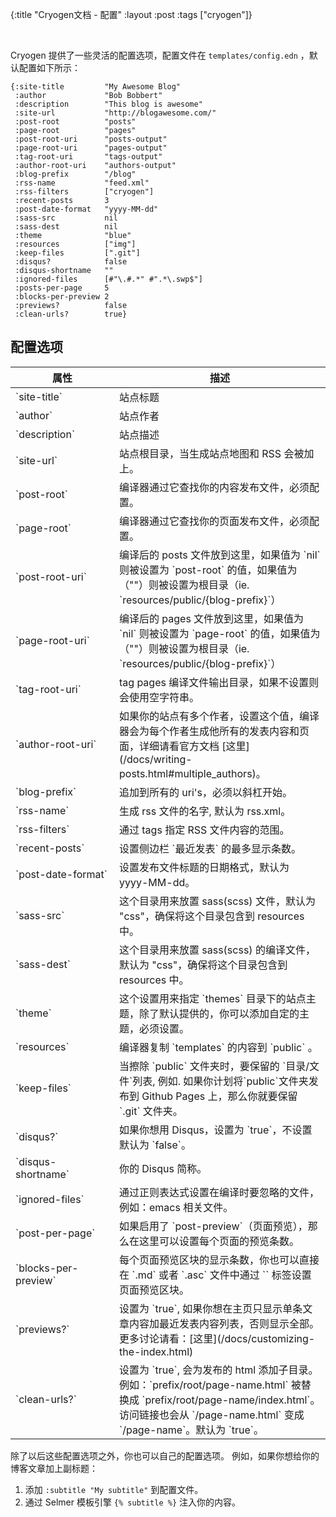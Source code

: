{:title "Cryogen文档 - 配置"
 :layout :post
 :tags  ["cryogen"]}

 <br>

 Cryogen 提供了一些灵活的配置选项，配置文件在 `templates/config.edn` ，默认配置如下所示：
```
{:site-title         "My Awesome Blog"
 :author             "Bob Bobbert"
 :description        "This blog is awesome"
 :site-url           "http://blogawesome.com/"
 :post-root          "posts"
 :page-root          "pages"
 :post-root-uri      "posts-output"
 :page-root-uri      "pages-output"
 :tag-root-uri       "tags-output"
 :author-root-uri    "authors-output"
 :blog-prefix        "/blog"
 :rss-name           "feed.xml"
 :rss-filters        ["cryogen"]
 :recent-posts       3
 :post-date-format   "yyyy-MM-dd"
 :sass-src           nil
 :sass-dest          nil
 :theme              "blue"
 :resources          ["img"]
 :keep-files         [".git"]
 :disqus?            false
 :disqus-shortname   ""
 :ignored-files      [#"\.#.*" #".*\.swp$"]
 :posts-per-page     5
 :blocks-per-preview 2
 :previews?          false
 :clean-urls?        true}
```

## 配置选项

<table class="table table-bordered">
<thead>
<tr>
<th>属性</th>
<th>描述</th>
</tr>
</thead>
<tbody>
<tr>
<td style="width:150px">`site-title`</td>
<td>站点标题</td>
</tr>
<tr>
<td>`author`</td>
<td>站点作者</td>
</tr>
<tr>
<td>`description`</td>
<td>站点描述</td>
</tr>
<tr>
<td>`site-url`</td>
<td>站点根目录，当生成站点地图和 RSS 会被加上。</td>
</tr>
<tr>
<td>`post-root`</td>
<td>编译器通过它查找你的内容发布文件，必须配置。
</td>
</tr>
<tr>
<td>`page-root`</td>
<td>编译器通过它查找你的页面发布文件，必须配置。
</td>
</tr>
<tr>
<td>`post-root-uri`</td>
<td>编译后的 posts 文件放到这里，如果值为 `nil` 则被设置为 `post-root` 的值，如果值为（""）则被设置为根目录（ie. `resources/public/{blog-prefix}`）</td>
</tr>
<tr>
<tr>
<td>`page-root-uri`</td>
<td>编译后的 pages 文件放到这里，如果值为 `nil` 则被设置为 `page-root` 的值，如果值为（""）则被设置为根目录（ie. `resources/public/{blog-prefix}`）</td>

</tr>
<td>`tag-root-uri`</td>
<td>tag pages 编译文件输出目录，如果不设置则会使用空字符串。</td>
</tr>
<tr>
</tr>
<td>`author-root-uri`</td>
<td>如果你的站点有多个作者，设置这个值，编译器会为每个作者生成他所有的发表内容和页面，详细请看官方文档 [这里](/docs/writing-posts.html#multiple_authors)。</td>
</tr>
<td>`blog-prefix`</td>
<td>追加到所有的 uri's，必须以斜杠开始。</td>
</tr>
<tr>
<td>`rss-name`</td>
<td>生成 rss 文件的名字, 默认为 rss.xml。</td>
</tr>
<tr>
<td>`rss-filters`</td>
<td>通过 tags 指定 RSS 文件内容的范围。</td>
</tr>
<tr>
<td>`recent-posts`</td>
<td>设置侧边栏 `最近发表` 的最多显示条数。</td>
</tr>
<tr>
<td>`post-date-format`</td>
<td>设置发布文件标题的日期格式，默认为 yyyy-MM-dd。</td>
</tr>
<tr>
<td>`sass-src`</td>
<td>这个目录用来放置 sass(scss) 文件，默认为 "css"，确保将这个目录包含到 resources 中。</td>
</tr>
<tr>
<td>`sass-dest`</td>
<td>这个目录用来放置 sass(scss) 的编译文件，默认为 "css"，确保将这个目录包含到 resources 中。</td>
</tr>
<tr>
<td>`theme`</td>
<td>这个设置用来指定 `themes` 目录下的站点主题，除了默认提供的，你可以添加自定的主题，必须设置。</td>
</tr>
<tr>
<td>`resources`</td>
<td>编译器复制 `templates` 的内容到 `public` 。 </td>
</tr>
<tr>
<td>`keep-files`</td>
<td>当擦除 `public` 文件夹时，要保留的 `目录/文件`列表, 例如. 如果你计划将`public`文件夹发布到 Github Pages 上，那么你就要保留 `.git` 文件夹。</td>
</tr>
<tr>
<td>`disqus?`</td>
<td>如果你想用 Disqus，设置为 `true`，不设置默认为 `false`。</td>
</tr>
<tr>
<td>`disqus-shortname`</td>
<td>你的 Disqus 简称。</td>
</tr>
<tr>
<td>`ignored-files`</td>
<td>通过正则表达式设置在编译时要忽略的文件，例如：emacs 相关文件。</td>
</tr>
<tr>
<td>`post-per-page`</td>
<td>如果启用了 `post-preview`（页面预览），那么在这里可以设置每个页面的预览条数。</td>
</tr>
<tr>
<td>`blocks-per-preview`</td>
<td>每个页面预览区块的显示条数，你也可以直接在 `.md` 或者 `.asc` 文件中通过 `<!--more-->` 标签设置页面预览区块。</td>
</tr>
<tr>
<td>`previews?`</td>
<td>设置为 `true`, 如果你想在主页只显示单条文章内容加最近发表内容列表，否则显示全部。更多讨论请看：[这里](/docs/customizing-the-index.html)</td>
</tr>
<tr>
<td>`clean-urls?`</td>
<td>设置为 `true`, 会为发布的 html 添加子目录。例如：`prefix/root/page-name.html` 被替换成 `prefix/root/page-name/index.html`。访问链接也会从 `/page-name.html` 变成 `/page-name`。默认为 `true`。</td>
</tr>
<tr>
</tr>
</tbody>
</table>

除了以后这些配置选项之外，你也可以自己的配置选项。 例如，如果你想给你的博客文章加上副标题：

1. 添加 `:subtitle "My subtitle"` 到配置文件。
2. 通过 Selmer 模板引擎 `{% subtitle %}` 注入你的内容。
